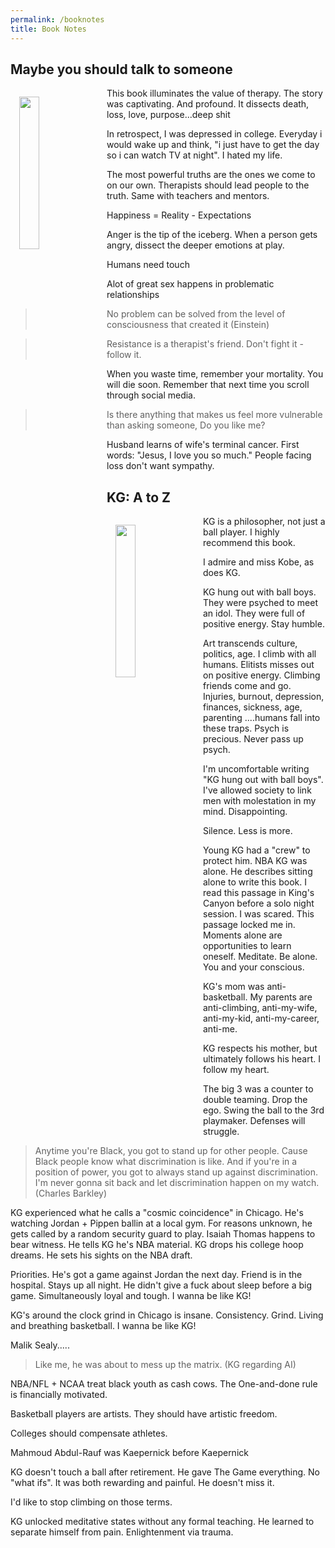 ```yaml
---
permalink: /booknotes
title: Book Notes
---
```


## Maybe you should talk to someone

<img src="https://images-na.ssl-images-amazon.com/images/I/81k9Uam6RLL.jpg" style='margin: 1em; float:left' width="25%"/>

This book illuminates the value of therapy. The story was captivating. And profound. It dissects death, loss, love, purpose...deep shit

In retrospect, I was depressed in college. Everyday i would wake up and think, "i just have to get the day so i can watch TV at night". I hated my life.

The most powerful truths are the ones we come to on our own. Therapists should lead people to the truth. Same with teachers and mentors.

Happiness = Reality - Expectations

Anger is the tip of the iceberg. When a person gets angry, dissect the deeper emotions at play.

Humans need touch

Alot of great sex happens in problematic relationships

> No problem can be solved from the level of consciousness that created it (Einstein)

> Resistance is a therapist's friend. Don't fight it - follow it. 

When you waste time, remember your mortality. You will die soon. Remember that next time you scroll through social media.

> Is there anything that makes us feel more vulnerable than asking someone, Do you like me?

Husband learns of wife's terminal cancer. First words: "Jesus, I love you so much." People facing loss don't want sympathy.

## KG: A to Z

<img src="https://images-na.ssl-images-amazon.com/images/I/41QrKsS5LDL._SX327_BO1,204,203,200_.jpg" style='margin: 1em; float:left' width="25%"/>

KG is a philosopher, not just a ball player. I highly recommend this book.

I admire and miss Kobe, as does KG.

KG hung out with ball boys. They were psyched to meet an idol. They were full of positive energy. Stay humble.

Art transcends culture, politics, age. I climb with all humans. Elitists misses out on positive energy. Climbing friends come and go. Injuries, burnout, depression, finances, sickness, age, parenting ....humans fall into these traps. Psych is precious. Never pass up psych.

I'm uncomfortable writing "KG hung out with ball boys". I've allowed society to link men with molestation in my mind. Disappointing.

Silence. Less is more.

Young KG had a "crew" to protect him. NBA KG was alone. He describes sitting alone to write this book. I read this passage in King's Canyon before a solo night session. I was scared. This passage locked me in. Moments alone are opportunities to learn oneself. Meditate. Be alone. You and your conscious.

KG's mom was anti-basketball. My parents are anti-climbing, anti-my-wife, anti-my-kid, anti-my-career, anti-me.

KG respects his mother, but ultimately follows his heart. I follow my heart.

The big 3 was a counter to double teaming. Drop the ego. Swing the ball to the 3rd playmaker. Defenses will struggle.

> Anytime you're Black, you got to stand up for other people. Cause Black people know what discrimination is like. And if you're in a position of power, you got to always stand up against discrimination. I'm never gonna sit back and let discrimination happen on my watch. (Charles Barkley)

KG experienced what he calls a "cosmic coincidence" in Chicago. He's watching Jordan + Pippen ballin at a local gym. For reasons unknown, he gets called by a random security guard to play. Isaiah Thomas happens to bear witness. He tells KG he's NBA material. KG drops his college hoop dreams. He sets his sights on the NBA draft.

Priorities. He's got a game against Jordan the next day. Friend is in the hospital. Stays up all night. He didn't give a fuck about sleep before a big game. Simultaneously loyal and tough. I wanna be like KG!

KG's around the clock grind in Chicago is insane. Consistency. Grind. Living and breathing basketball. I wanna be like KG!

Malik Sealy.....

> Like me, he was about to mess up the matrix. (KG regarding AI)

NBA/NFL + NCAA treat black youth as cash cows. The One-and-done rule is financially motivated.

Basketball players are artists. They should have artistic freedom.

Colleges should compensate athletes.

Mahmoud Abdul-Rauf was Kaepernick before Kaepernick

KG doesn't touch a ball after retirement. He gave The Game everything. No "what ifs". It was both rewarding and painful. He doesn't miss it.

I'd like to stop climbing on those terms.

KG unlocked meditative states without any formal teaching. He learned to separate himself from pain. Enlightenment via trauma.
